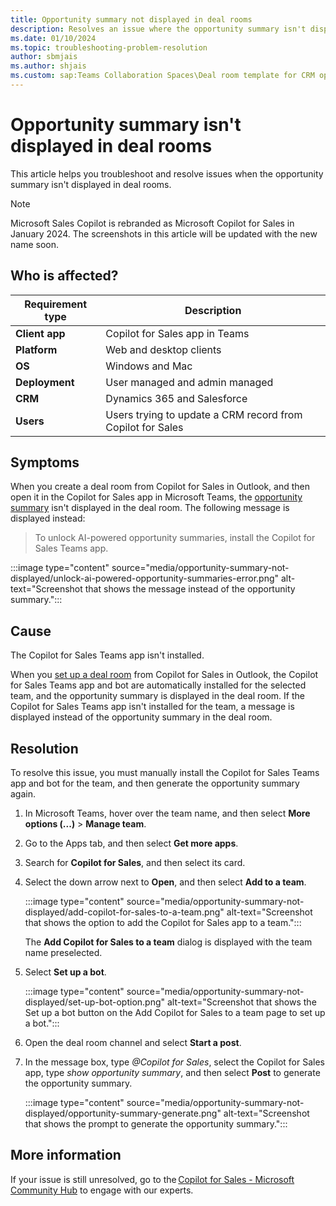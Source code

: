 ```yaml
---
title: Opportunity summary not displayed in deal rooms
description: Resolves an issue where the opportunity summary isn't displayed in deal rooms.
ms.date: 01/10/2024
ms.topic: troubleshooting-problem-resolution
author: sbmjais
ms.author: shjais
ms.custom: sap:Teams Collaboration Spaces\Deal room template for CRM opportunities
---
```

# Opportunity summary isn't displayed in deal rooms

This article helps you troubleshoot and resolve issues when the opportunity summary isn't displayed in deal rooms.

> [!NOTE]
> Microsoft Sales Copilot is rebranded as Microsoft Copilot for Sales in January 2024. The screenshots in this article will be updated with the new name soon.

## Who is affected?

| Requirement type |Description  |
|---------|---------|
|**Client app**     |  Copilot for Sales app in Teams        |
|**Platform**     | Web and desktop clients         |
|**OS**     | Windows and Mac         |
|**Deployment**     | User managed and admin managed       |
|**CRM**     | Dynamics 365 and Salesforce      |
|**Users**     | Users trying to update a CRM record from Copilot for Sales |

## Symptoms

When you create a deal room from Copilot for Sales in Outlook, and then open it in the Copilot for Sales app in Microsoft Teams, the [opportunity summary](/microsoft-sales-copilot/view-opportunity-summary) isn't displayed in the deal room. The following message is displayed instead:

> To unlock AI-powered opportunity summaries, install the Copilot for Sales Teams app.

:::image type="content" source="media/opportunity-summary-not-displayed/unlock-ai-powered-opportunity-summaries-error.png" alt-text="Screenshot that shows the message instead of the opportunity summary.":::

## Cause

The Copilot for Sales Teams app isn't installed.

When you [set up a deal room](/microsoft-sales-copilot/set-up-team-deal-room-template) from Copilot for Sales in Outlook, the Copilot for Sales Teams app and bot are automatically installed for the selected team, and the opportunity summary is displayed in the deal room. If the Copilot for Sales Teams app isn't installed for the team, a message is displayed instead of the opportunity summary in the deal room.

## Resolution

To resolve this issue, you must manually install the Copilot for Sales Teams app and bot for the team, and then generate the opportunity summary again.

1. In Microsoft Teams, hover over the team name, and then select **More options (...)** > **Manage team**.

2. Go to the Apps tab, and then select **Get more apps**.

3. Search for **Copilot for Sales**, and then select its card.

4. Select the down arrow next to **Open**, and then select **Add to a team**.

    :::image type="content" source="media/opportunity-summary-not-displayed/add-copilot-for-sales-to-a-team.png" alt-text="Screenshot that shows the option to add the Copilot for Sales app to a team.":::

    The **Add Copilot for Sales to a team** dialog is displayed with the team name preselected.

5. Select **Set up a bot**.

    :::image type="content" source="media/opportunity-summary-not-displayed/set-up-bot-option.png" alt-text="Screenshot that shows the Set up a bot button on the Add Copilot for Sales to a team page to set up a bot.":::

6. Open the deal room channel and select **Start a post**.

7. In the message box, type *@Copilot for Sales*, select the Copilot for Sales app, type *show opportunity summary*, and then select **Post** to generate the opportunity summary.

    :::image type="content" source="media/opportunity-summary-not-displayed/opportunity-summary-generate.png" alt-text="Screenshot that shows the prompt to generate the opportunity summary.":::

## More information

If your issue is still unresolved, go to the [Copilot for Sales - Microsoft Community Hub](https://techcommunity.microsoft.com/t5/viva-sales/bd-p/VivaSales) to engage with our experts.
